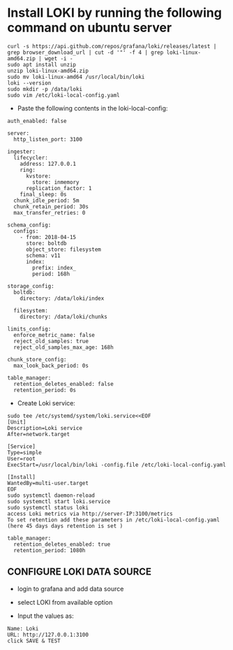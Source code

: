 # Install LOKI by running the following command on ubuntu server

```
curl -s https://api.github.com/repos/grafana/loki/releases/latest | grep browser_download_url | cut -d '"' -f 4 | grep loki-linux-amd64.zip | wget -i -
sudo apt install unzip
unzip loki-linux-amd64.zip
sudo mv loki-linux-amd64 /usr/local/bin/loki
loki --version
sudo mkdir -p /data/loki
sudo vim /etc/loki-local-config.yaml
```

- Paste the following contents in the loki-local-config:
```
auth_enabled: false

server:
  http_listen_port: 3100

ingester:
  lifecycler:
    address: 127.0.0.1
    ring:
      kvstore:
        store: inmemory
      replication_factor: 1
    final_sleep: 0s
  chunk_idle_period: 5m
  chunk_retain_period: 30s
  max_transfer_retries: 0

schema_config:
  configs:
    - from: 2018-04-15
      store: boltdb
      object_store: filesystem
      schema: v11
      index:
        prefix: index_
        period: 168h

storage_config:
  boltdb:
    directory: /data/loki/index

  filesystem:
    directory: /data/loki/chunks

limits_config:
  enforce_metric_name: false
  reject_old_samples: true
  reject_old_samples_max_age: 168h

chunk_store_config:
  max_look_back_period: 0s

table_manager:
  retention_deletes_enabled: false
  retention_period: 0s

```
- Create Loki service:
```
sudo tee /etc/systemd/system/loki.service<<EOF
[Unit]
Description=Loki service
After=network.target

[Service]
Type=simple
User=root
ExecStart=/usr/local/bin/loki -config.file /etc/loki-local-config.yaml

[Install]
WantedBy=multi-user.target
EOF
sudo systemctl daemon-reload
sudo systemctl start loki.service
sudo systemctl status loki
access Loki metrics via http://server-IP:3100/metrics
To set retention add these parameters in /etc/loki-local-config.yaml (here 45 days days retention is set )

table_manager:
  retention_deletes_enabled: true
  retention_period: 1080h
```

## CONFIGURE LOKI DATA SOURCE 

- login to grafana and add data source

- select LOKI from available option

- Input the values as:
```
Name: Loki
URL: http://127.0.0.1:3100
click SAVE & TEST
```

